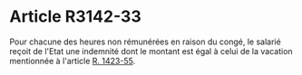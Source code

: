 # Article R3142-33

  
Pour chacune des heures non rémunérées en raison du congé, le salarié reçoit de l'Etat une indemnité dont le montant est égal à celui de la vacation mentionnée à l'article [R. 1423-55][1].

 [1]: /affichCodeArticle.do?cidTexte=LEGITEXT000006072050&idArticle=LEGIARTI000018484202&dateTexte=&categorieLien=cid